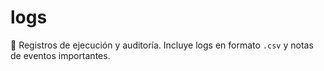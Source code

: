 # logs

📝 Registros de ejecución y auditoría.
Incluye logs en formato `.csv` y notas de eventos importantes.
